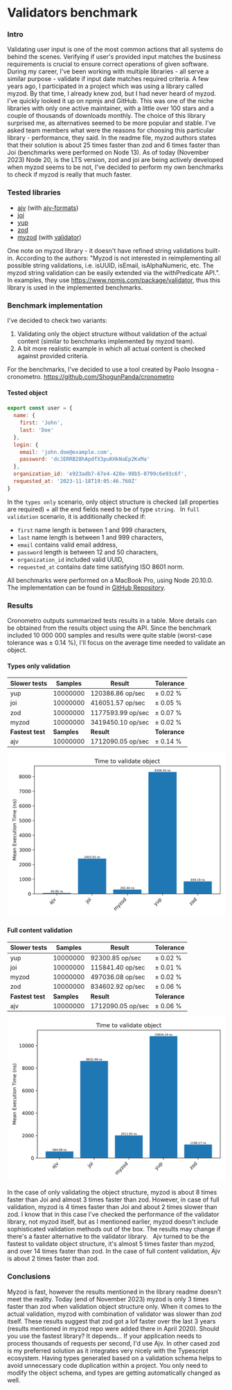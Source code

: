 # Validators benchmark

### Intro
Validating user input is one of the most common actions that all systems do behind the scenes. Verifying if user's provided input matches the business requirements is crucial to ensure correct operations of given software. 
During my career, I've been working with multiple libraries - all serve a similar purpose - validate if input date matches required criteria. 
A few years ago, I participated in a project which was using a library called myzod. By that time, I already knew zod, but I had never heard of myzod. I've quickly looked it up on npmjs and GitHub. This was one of the niche libraries with only one active maintainer, with a little over 100 stars and a couple of thousands of downloads monthly. The choice of this library surprised me, as alternatives seemed to be more popular and stable. I've asked team members what were the reasons for choosing this particular library - performance, they said. In the readme file, myzod authors states that their solution is about 25 times faster than zod and 6 times faster than Joi (benchmarks were performed on Node 13). 
As of today (November 2023) Node 20, is the LTS version, zod and joi are being actively developed when myzod seems to be not, I've decided to perform my own benchmarks to check if myzod is really that much faster. 

### Tested libraries
* [ajv](https://www.npmjs.com/package/ajv/v/8.12.0) (with [ajv-formats](https://www.npmjs.com/package/ajv-formats/v/2.1.1))
* [joi](https://www.npmjs.com/package/joi/v/17.11.0)
* [yup](https://www.npmjs.com/package/yup/v/1.3.2)
* [zod](https://www.npmjs.com/package/zod/v/3.22.4)
* [myzod](https://www.npmjs.com/package/myzod/v/1.10.2) (with [validator](https://www.npmjs.com/package/validator/v/13.11.0))

One note on myzod library - it doesn't have refined string validations built-in. According to the authors: "Myzod is not interested in reimplementing all possible string validations, i.e. isUUID, isEmail, isAlphaNumeric, etc. The myzod string validation can be easily extended via the withPredicate API.". In examples, they use https://www.npmjs.com/package/validator, thus this library is used in the implemented benchmarks.

### Benchmark implementation
I've decided to check two variants:
1. Validating only the object structure without validation of the actual content (similar to benchmarks implemented by myzod team).
2. A bit more realistic example in which all actual content is checked against provided criteria.

For the benchmarks, I've decided to use a tool created by Paolo Insogna - cronometro. https://github.com/ShogunPanda/cronometro

#### Tested object
```js
export const user = {
  name: {
    first: 'John',
    last: 'Doe'
  },
  login: {
    email: 'john.doe@example.com',
    password: 'dcJERRB28hApdfX3puKHkNaEp2KxMa'
  },
  organization_id: 'e923adb7-67e4-428e-98b5-0799c6e93c6f',
  requested_at: '2023-11-18T19:05:46.760Z'
}
```
In the `types only` scenario, only object structure is checked (all properties are required) + all the end fields need to be of type `string`.  
In `full validation` scenario, it is additionally checked if: 
* `first` name length is between 1 and 999 characters,
* `last` name length is between 1 and 999 characters,
* `email` contains valid email address,
* `password` length is between 12 and 50 characters,
* `organization_id` included valid UUID,
* `requested_at` contains date time satisfying ISO 8601 norm. 

All benchmarks were performed on a MacBook Pro, using Node 20.10.0. 
The implementation can be found in [GitHub Repository](https://github.com/mikolajkalwa/nodejs-validator-benchmark). 

### Results
Cronometro outputs summarized tests results in a table. More details can be obtained from the results object using the API. Since the benchmark included 10 000 000 samples and results were quite stable (worst-case tolerance was ± 0.14 %), I'll focus on the average time needed to validate an object.

#### Types only validation

| **Slower tests** | **Samples** | **Result**        | **Tolerance** |
|------------------|-------------|-------------------|---------------|
| yup              | 10000000    | 120386.86 op/sec  | ± 0.02 %      |
| joi              | 10000000    | 416051.57 op/sec  | ± 0.05 %      |
| zod              | 10000000    | 1177593.99 op/sec | ± 0.07 %      |
| myzod            | 10000000    | 3419450.10 op/sec | ± 0.02 %      |
| **Fastest test** | **Samples** | **Result**        | **Tolerance** |
| ajv              | 10000000    | 1712090.05 op/sec | ± 0.14 %      |

![Time to validate an object](results/types-only.svg)

#### Full content validation

| **Slower tests** | **Samples** | **Result**        | **Tolerance** |
|------------------|-------------|-------------------|---------------|
| yup              | 10000000    | 92300.85 op/sec   | ± 0.02 %      |
| joi              | 10000000    | 115841.40 op/sec  | ± 0.01 %      |
| myzod            | 10000000    | 497036.08 op/sec  | ± 0.02 %      |
| zod              | 10000000    | 834602.92 op/sec  | ± 0.06 %      |
| **Fastest test** | **Samples** | **Result**        | **Tolerance** |
| ajv              | 10000000    | 1712090.05 op/sec | ± 0.06 %      |

![Time to validate an object](results/comprehensive-validation.svg)

In the case of only validating the object structure, myzod is about 8 times faster than Joi and almost 3 times faster than zod. However, in case of full validation, myzod is 4 times faster than Joi and about 2 times slower than zod. I know that in this case I've checked the performance of the validator library, not myzod itself, but as I mentioned earlier, myzod doesn't include sophisticated validation methods out of the box. The results may change if there's a faster alternative to the validator library.  
Ajv turned to be the fastest to validate object structure, it's almost 5 times faster than myzod, and over 14 times faster than zod. In the case of full content validation, Ajv is about 2 times faster than zod.

### Conclusions
Myzod is fast, however the results mentioned in the library readme doesn't meet the reality. Today (end of November 2023) myzod is only 3 times faster than zod when validation object structure only. When it comes to the actual validation, myzod with combination of validator was slower than zod itself. These results suggest that zod got a lof faster over the last 3 years (results mentioned in myzod repo were added there in April 2020). 
Should you use the fastest library? It depends... If your application needs to process thousands of requests per second, I'd use Ajv. In other cased zod is my preferred solution as it integrates very nicely with the Typescript ecosystem. Having types generated based on a validation schema helps to avoid unnecessary code duplication within a project. You only need to modify the object schema, and types are getting automatically changed as well.
